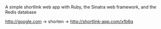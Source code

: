 A simple shortlink web app with Ruby, the Sinatra web framework, and the Redis database

http://google.com -> shorten -> http://shortlink-app.com/xfb6q